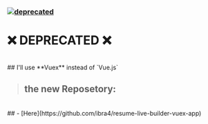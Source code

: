 ### [![deprecated](https://img.shields.io/badge/stability-deprecated-red?style=for-the-badge&logo=appveyor)]()

# :x: DEPRECATED :x:
<br />
## I'll use **Vuex** instead of `Vue.js` 
<br />

>## the new Reposetory:
<br />
   ## - [Here](https://github.com/ibra4/resume-live-builder-vuex-app)
